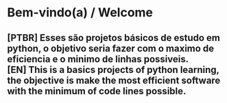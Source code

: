 # Bem-vindo(a) / Welcome
## [PTBR] Esses são projetos básicos de estudo em python, o objetivo seria fazer com o maximo de eficiencia e o minimo de linhas possiveis.<br>[EN] This is a basics projects of python learning, the objective is make the most efficient software with the minimum of code lines possible. 
